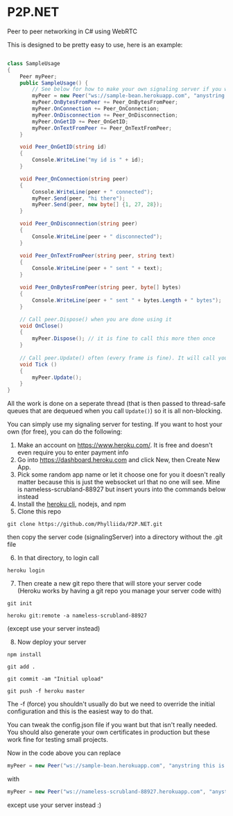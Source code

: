 # P2P.NET
Peer to peer networking in C# using WebRTC

This is designed to be pretty easy to use, here is an example:

```C#

class SampleUsage
{
    Peer myPeer;
    public SampleUsage() {
        // See below for how to make your own signaling server if you want
        myPeer = new Peer("ws://sample-bean.herokuapp.com", "anystring this is your room id");
        myPeer.OnBytesFromPeer += Peer_OnBytesFromPeer;
        myPeer.OnConnection += Peer_OnConnection;
        myPeer.OnDisconnection += Peer_OnDisconnection;
        myPeer.OnGetID += Peer_OnGetID;
        myPeer.OnTextFromPeer += Peer_OnTextFromPeer;
    }

    void Peer_OnGetID(string id)
    {
        Console.WriteLine("my id is " + id);
    }

    void Peer_OnConnection(string peer)
    {
        Console.WriteLine(peer + " connected");
        myPeer.Send(peer, "hi there");
        myPeer.Send(peer, new byte[] {1, 27, 28});
    }

    void Peer_OnDisconnection(string peer)
    {
        Console.WriteLine(peer + " disconnected");
    }

    void Peer_OnTextFromPeer(string peer, string text)
    {
        Console.WriteLine(peer + " sent " + text);
    }

    void Peer_OnBytesFromPeer(string peer, byte[] bytes)
    {
        Console.WriteLine(peer + " sent " + bytes.Length + " bytes");
    }

    // Call peer.Dispose() when you are done using it
    void OnClose()
    {
        myPeer.Dispose(); // it is fine to call this more then once
    }
    
    // Call peer.Update() often (every frame is fine). It will call your callbacks on the thread you call Update()
    void Tick ()
    {
        myPeer.Update();
    }
}
  ```
All the work is done on a seperate thread (that is then passed to thread-safe queues that are dequeued when you call `Update()`) so it is all non-blocking.

You can simply use my signaling server for testing. If you want to host your own (for free), you can do the following:

1. Make an account on https://www.heroku.com/. It is free and doesn't even require you to enter payment info
2. Go into https://dashboard.heroku.com and click New, then Create New App.
3. Pick some random app name or let it choose one for you it doesn't really matter because this is just the websocket url that no one will see. Mine is nameless-scrubland-88927 but insert yours into the commands below instead
4. Install the [heroku cli](https://devcenter.heroku.com/articles/heroku-cli), nodejs, and npm
5. Clone this repo

`git clone https://github.com/Phylliida/P2P.NET.git`

then copy the server code (signalingServer) into a directory without the .git file

6. In that directory, to login call

`heroku login`

7. Then create a new git repo there that will store your server code (Heroku works by having a git repo you manage your server code with)

`git init`

`heroku git:remote -a nameless-scrubland-88927`

(except use your server instead)

8. Now deploy your server

`npm install`

`git add .`

`git commit -am "Initial upload"`

`git push -f heroku master`

The -f (force) you shouldn't usually do but we need to override the initial configuration and this is the easiest way to do that.

You can tweak the config.json file if you want but that isn't really needed. You should also generate your own certificates in production but these work fine for testing small projects.

Now in the code above you can replace

```C#
myPeer = new Peer("ws://sample-bean.herokuapp.com", "anystring this is your room id");
```

with

```C#
myPeer = new Peer("ws://nameless-scrubland-88927.herokuapp.com", "anystring this is your room id");
```

except use your server instead :)
